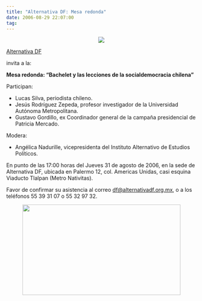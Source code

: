 ```yaml
---
title: "Alternativa DF: Mesa redonda"
date: 2006-08-29 22:07:00
tag: 
---
```

<p align="center"><img src="http://www.damog.net/files/misc/logo-alternativa.png"/></p>
<a target="_blank" href="http://www.alternativa.org.mx">Alternativa DF</a><p> invita a la:
</p>
<strong>Mesa redonda: &#8220;Bachelet y las lecciones de la socialdemocracia chilena&#8221;</strong><p>
Participan:
</p>
<ul>
<li>Lucas Silva, periodista chileno.</li>
<li>Jesús Rodríguez Zepeda, profesor investigador de la Universidad Autónoma Metropolitana.</li>
<li>Gustavo Gordillo, ex Coordinador general de la campaña presidencial de Patricia Mercado.</li>
</ul>
<p>
Modera:
</p>
<ul>
<li>Angélica Nadurille, vicepresidenta del Instituto Alternativo de Estudios Políticos.</li>
</ul>
<p>
En punto de las 17:00 horas del Jueves 31 de agosto de 2006, en la sede de Alternativa DF, ubicada en Palermo 12, col. Americas Unidas, casi esquina Viaducto Tlalpan (Metro Nativitas).

Favor de confirmar su asistencia al correo <a target="_blank" href="mailto:df@alternativadf.org.mx">df@alternativadf.org.mx</a>, o a los teléfonos 55&#160;39&#160;31&#160;07&#160;o 55&#160;32&#160;97&#160;32.
</p>
<p align="center"><img width="419" height="240" src="http://andreslajous.blogs.com/photos/uncategorized/por_un_chile_para_todos.jpg"/></p>
